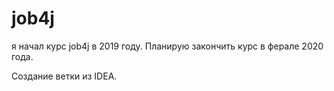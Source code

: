 # job4j

я начал курс job4j в 2019 году. Планирую закончить курс в ферале 2020 года.

Создание ветки из IDEA.